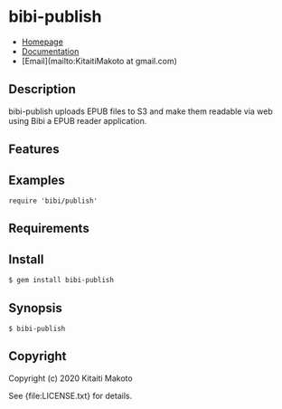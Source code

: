 # bibi-publish

* [Homepage](https://rubygems.org/gems/bibi-publish)
* [Documentation](http://rubydoc.info/gems/bibi-publish/frames)
* [Email](mailto:KitaitiMakoto at gmail.com)

## Description

bibi-publish uploads EPUB files to S3 and make them readable via web using Bibi a EPUB reader application.

## Features

## Examples

    require 'bibi/publish'

## Requirements

## Install

    $ gem install bibi-publish

## Synopsis

    $ bibi-publish

## Copyright

Copyright (c) 2020 Kitaiti Makoto

See {file:LICENSE.txt} for details.

